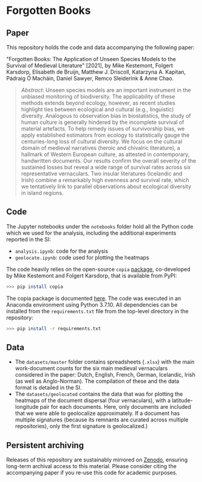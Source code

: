 # Forgotten Books

## Paper
This repository holds the code and data accompanying the following paper:

"Forgotten Books: The Application of Unseen Species Models to the Survival of Medieval Literature" [2021], by Mike Kestemont, Folgert Karsdorp, Elisabeth de Bruijn, Matthew J. Driscoll, Katarzyna A. Kapitan, Pádraig Ó Macháin, Daniel Sawyer, Remco Sleiderink & Anne Chao.

> *Abstract*: Unseen species models are an important instrument in the unbiased monitoring of biodiversity. The applicability of these methods extends beyond ecology, however, as recent studies highlight ties between ecological and cultural (e.g., linguistic) diversity. Analogous to observation bias in biostatistics, the study of human culture is generally hindered by the incomplete survival of material artefacts. To help remedy issues of survivorship bias, we apply established estimators from ecology to statistically gauge the centuries-long loss of cultural diversity. We focus on the cultural domain of medieval narratives (heroic and chivalric literature), a hallmark of Western European culture, as attested in contemporary, handwritten documents. Our results confirm the overall severity of the sustained losses but reveal a wide range of survival rates across six representative vernaculars. Two insular literatures (Icelandic and Irish) combine a remarkably high evenness and survival rate, which we tentatively link to parallel observations about ecological diversity in island regions.

## Code
The Jupyter notebooks under the `notebooks` folder hold all the Python code which we used for the analysis, including the additional experiments reported in the SI:
  - `analysis.ipynb`: code for the analysis
  - `geolocate.ipynb`: code used for plotting the heatmaps

The code heavily relies on the open-source `copia` [package](https://github.com/mikekestemont/copia), co-developed by Mike Kestemont and Folgert Karsdorp, that is available from PyPI:

```bash
>>> pip install copia
```

The copia package is documented [here](https://copia.readthedocs.io/en/latest/). The code was executed in an Anaconda environment using Python 3.7.10. All dependencies can be installed from the `requirements.txt` file from the top-level directory in the repository:

```bash
>>> pip install -r requirements.txt
```


## Data
- The `datasets/master` folder contains spreadsheets (`.xlsx`) with the main work-document counts for the six main medieval vernaculars considered in the paper: Dutch, English, French, German, Icelandic, Irish (as well as Anglo-Norman). The compilation of these and the data format is detailed in the SI.
- The `datasets/geolocated` contains the data that was for plotting the heatmaps of the document dispersal (four vernaculars), with a latitude-longitude pair for each documents. Here, only documents are included that we were able to geolocalize approximately. If a document has multiple signatures (because its remnants are curated across multiple repositories), only the first signature is geolocalized.)


## Persistent archiving
Releases of this repository are sustainably mirrored on [Zenodo](https://zenodo.org/), ensuring long-term archival access to this material. Please consider citing the accompanying paper if you re-use this code for academic purposes.
